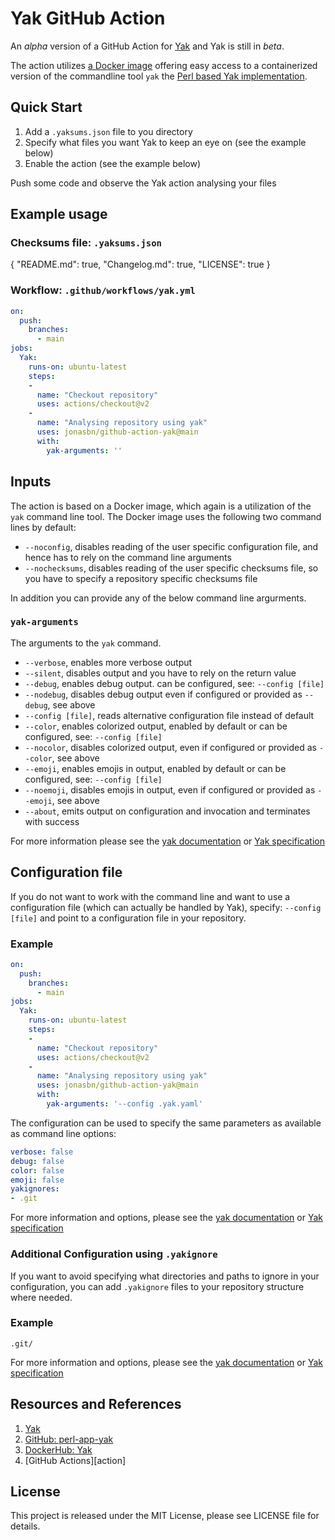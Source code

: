 # Yak GitHub Action

An _alpha_ version of a GitHub Action for [Yak] and Yak is still in _beta_.

The action utilizes [a Docker image][dockerhub] offering easy access to a containerized version of the commandline tool `yak` the [Perl based Yak implementation][yak].

## Quick Start

1. Add a `.yaksums.json` file to you directory
1. Specify what files you want Yak to keep an eye on (see the example below)
1. Enable the action (see the example below)

Push some code and observe the Yak action analysing your files

## Example usage

### Checksums file: `.yaksums.json`

{
    "README.md": true,
    "Changelog.md": true,
    "LICENSE": true
}

### Workflow: `.github/workflows/yak.yml`

```yaml
on:
  push:
    branches:
      - main
jobs:
  Yak:
    runs-on: ubuntu-latest
    steps:
    -
      name: "Checkout repository"
      uses: actions/checkout@v2
    -
      name: "Analysing repository using yak"
      uses: jonasbn/github-action-yak@main
      with:
        yak-arguments: ''
```

## Inputs

The action is based on a Docker image, which again is a utilization of the `yak` command line tool. The Docker image uses the following two command lines by default:

- `--noconfig`, disables reading of the user specific configuration file, and hence has to rely on the command line arguments
- `--nochecksums`, disables reading of the user specific checksums file, so you have to specify a repository specific checksums file

In addition you can provide any of the below command line argurments.

### `yak-arguments`

The arguments to the `yak` command.

- `--verbose`, enables more verbose output
- `--silent`, disables output and you have to rely on the return value
- `--debug`, enables debug output. can be configured, see: `--config [file]`
- `--nodebug`, disables debug output even if configured or provided as `--debug`, see above
- `--config [file]`, reads alternative configuration file instead of default
- `--color`, enables colorized output, enabled by default or can be configured, see: `--config [file]`
- `--nocolor`, disables colorized output, even if configured or provided as `--color`, see above
- `--emoji`, enables emojis in output, enabled by default or can be configured, see: `--config [file]`
- `--noemoji`, disables emojis in output, even if configured or provided as `--emoji`, see above
- `--about`, emits output on configuration and invocation and terminates with success

For more information please see the [yak documentation][yak] or [Yak specification][Yak]

## Configuration file

If you do not want to work with the command line and want to use a configuration file (which can actually be handled by Yak), specify: `--config [file]` and point to a configuration file in your repository.

### Example

```yaml
on:
  push:
    branches:
      - main
jobs:
  Yak:
    runs-on: ubuntu-latest
    steps:
    -
      name: "Checkout repository"
      uses: actions/checkout@v2
    -
      name: "Analysing repository using yak"
      uses: jonasbn/github-action-yak@main
      with:
        yak-arguments: '--config .yak.yaml'
```

The configuration can be used to specify the same parameters as available as command line options:

```yaml
verbose: false
debug: false
color: false
emoji: false
yakignores:
- .git
```

For more information and options, please see the [yak documentation][yak] or [Yak specification][Yak]

### Additional Configuration using `.yakignore`

If you want to avoid specifying what directories and paths to ignore in your configuration, you can add `.yakignore` files to your repository structure where needed.

### Example

```.gitignore
.git/
```

For more information and options, please see the [yak documentation][yak] or [Yak specification][Yak]

## Resources and References

1. [Yak]
1. [GitHub: perl-app-yak][yak]
1. [DockerHub: Yak][dockerhub]
1. [GitHub Actions][action]

## License

This project is released under the MIT License, please see LICENSE file for details.

[Yak]: https://jonasbn.github.io/yak
[yak]: https://github.com/jonasbn/perl-app-yak
[dockerhub]: https://hub.docker.com/repository/docker/jonasbn/yak
[actions]: https://docs.github.com/en/free-pro-team@latest/actions
